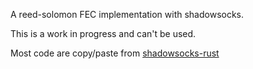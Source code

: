A reed-solomon FEC implementation with shadowsocks.

This is a work in progress and can't be used.

Most code are copy/paste from [shadowsocks-rust](https://github.com/shadowsocks/shadowsocks-rust)